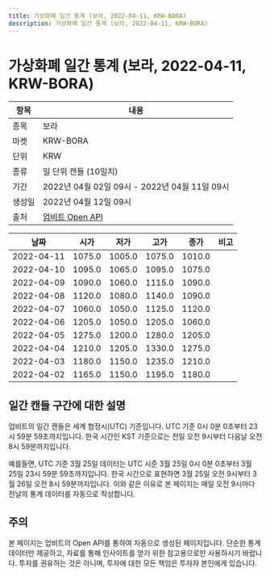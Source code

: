 ```yaml
---
title: 가상화폐 일간 통계 (보라, 2022-04-11, KRW-BORA)
description: 가상화폐 일간 통계 (보라, 2022-04-11, KRW-BORA)
---
```



가상화폐 일간 통계 (보라, 2022-04-11, KRW-BORA)
===

|항목|내용|
|--|--|
|종목|보라|
|마켓|KRW-BORA|
|단위|KRW|
|종류|일 단위 캔들 (10일치)|
|기간|2022년 04월 02일 09시 - 2022년 04월 11일 09시|
|생성일|2022년 04월 12일 09시|
|출처|[업비트 Open API](https://docs.upbit.com)|


|날짜|시가|저가|고가|종가|비고|
|--|--|--|--|--|--|
|2022-04-11|1075.0|1005.0|1075.0|1010.0|    |
|2022-04-10|1095.0|1065.0|1095.0|1075.0|    |
|2022-04-09|1090.0|1060.0|1115.0|1090.0|    |
|2022-04-08|1120.0|1080.0|1140.0|1090.0|    |
|2022-04-07|1060.0|1050.0|1125.0|1120.0|    |
|2022-04-06|1205.0|1050.0|1205.0|1060.0|    |
|2022-04-05|1275.0|1200.0|1280.0|1205.0|    |
|2022-04-04|1210.0|1205.0|1330.0|1275.0|    |
|2022-04-03|1180.0|1150.0|1235.0|1210.0|    |
|2022-04-02|1165.0|1150.0|1195.0|1180.0|    |


일간 캔들 구간에 대한 설명
---


업비트의 일간 캔들은 세계 협정시(UTC) 기준입니다. 
UTC 기준 0시 0분 0초부터 23시 59분 59초까지입니다. 
한국 시간인 KST 기준으로는 전일 오전 9시부터 다음날 오전 8시 59분까지입니다. 


예를들면, UTC 기준 3월 25일 데이터는 UTC 시준 3월 25일 0시 0분 0초부터 3월 25일 23시 59분 59초까지입니다. 
한국 시간으로 표현하면 3월 25일 오전 9시부터 3월 26일 오전 8시 59분까지입니다. 
이와 같은 이유로 본 페이지는 매일 오전 9시마다 전날의 통계 데이터를 자동으로 작성합니다. 


주의
---


본 페이지는 업비트의 Open API를 통하여 자동으로 생성된 페이지입니다. 
단순한 통계 데이터만 제공하고, 자료를 통해 인사이트를 얻기 위한 참고용으로만 사용하시기 바랍니다. 
투자를 권유하는 것은 아니며, 투자에 대한 모든 책임은 투자자 본인에게 있습니다. 
